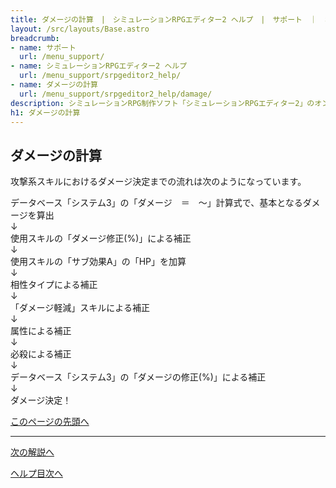 ```yaml
---
title: ダメージの計算　|　シミュレーションRPGエディター2 ヘルプ　|　サポート　｜　おもしろゲーム神殿
layout: /src/layouts/Base.astro
breadcrumb:
- name: サポート
  url: /menu_support/
- name: シミュレーションRPGエディター2 ヘルプ
  url: /menu_support/srpgeditor2_help/
- name: ダメージの計算
  url: /menu_support/srpgeditor2_help/damage/
description: シミュレーションRPG制作ソフト「シミュレーションRPGエディター2」のオンラインヘルプ。「ダメージの計算」。
h1: ダメージの計算　
---
```



<a name="TOP"></a> 

## ダメージの計算

攻撃系スキルにおけるダメージ決定までの流れは次のようになっています。  

データベース「システム3」の「ダメージ　＝　～」計算式で、基本となるダメージを算出  
↓  
使用スキルの「ダメージ修正(%)」による補正  
↓  
使用スキルの「サブ効果A」の「HP」を加算  
↓  
相性タイプによる補正  
↓  
「ダメージ軽減」スキルによる補正  
↓  
属性による補正  
↓  
必殺による補正  
↓  
データベース「システム3」の「ダメージの修正(%)」による補正  
↓  
ダメージ決定！

[このページの先頭へ](#TOP)

---

  

[次の解説へ](../csv/)

[ヘルプ目次へ](../)